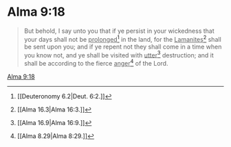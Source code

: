 # Alma 9:18

> But behold, I say unto you that if ye persist in your wickedness that your days shall not be <u>prolonged</u>[^a] in the land, for the <u>Lamanites</u>[^b] shall be sent upon you; and if ye repent not they shall come in a time when you know not, and ye shall be visited with <u>utter</u>[^c] destruction; and it shall be according to the fierce <u>anger</u>[^d] of the Lord.

[Alma 9:18](https://www.churchofjesuschrist.org/study/scriptures/bofm/alma/9?lang=eng&id=p18#p18)


[^a]: [[Deuteronomy 6.2|Deut. 6:2.]]
[^b]: [[Alma 16.3|Alma 16:3.]]
[^c]: [[Alma 16.9|Alma 16:9.]]
[^d]: [[Alma 8.29|Alma 8:29.]]
